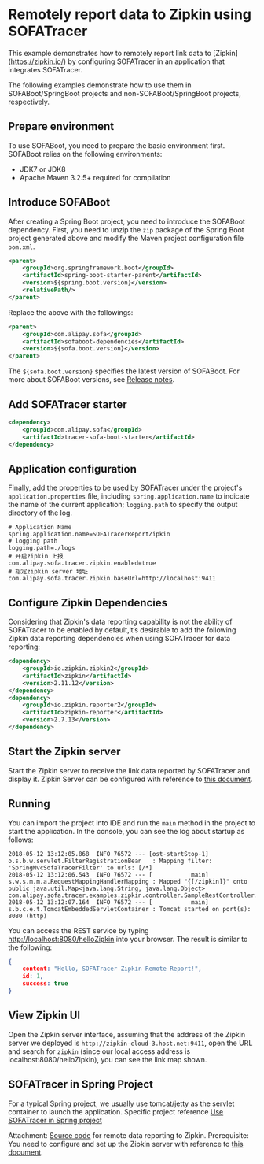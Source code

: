 # Remotely report data to Zipkin using SOFATracer

This example demonstrates how to remotely report link data to [Zipkin] (https://zipkin.io/) by configuring SOFATracer in an application that integrates SOFATracer.

The following examples demonstrate how to use them in SOFABoot/SpringBoot projects and non-SOFABoot/SpringBoot projects, respectively.

## Prepare environment
To use SOFABoot, you need to prepare the basic environment first. SOFABoot relies on the following environments:

+ JDK7 or JDK8
+ Apache Maven 3.2.5+ required for compilation

## Introduce SOFABoot

After creating a Spring Boot project, you need to introduce the SOFABoot dependency. First, you need to unzip the `zip` package of the Spring Boot project generated above and modify the Maven project configuration file `pom.xml`.

```xml
<parent>
    <groupId>org.springframework.boot</groupId>
    <artifactId>spring-boot-starter-parent</artifactId>
    <version>${spring.boot.version}</version>
    <relativePath/>
</parent>
```

Replace the above with the followings:

```xml
<parent>
    <groupId>com.alipay.sofa</groupId>
    <artifactId>sofaboot-dependencies</artifactId>
    <version>${sofa.boot.version}</version>
</parent>
```
The `${sofa.boot.version}` specifies the latest version of SOFABoot. For more about SOFABoot versions, see [Release notes](https://github.com/alipay/sofa-boot/releases). 

## Add SOFATracer starter

```xml
<dependency>
    <groupId>com.alipay.sofa</groupId>
    <artifactId>tracer-sofa-boot-starter</artifactId>
</dependency>
```

## Application configuration

Finally, add the properties to be used by SOFATracer under the project's `application.properties` file, including `spring.application.name` to indicate the name of the current application; `logging.path` to specify the output directory of the log.

```properties
# Application Name
spring.application.name=SOFATracerReportZipkin
# logging path
logging.path=./logs
# 开启zipkin 上报
com.alipay.sofa.tracer.zipkin.enabled=true
# 指定zipkin server 地址
com.alipay.sofa.tracer.zipkin.baseUrl=http://localhost:9411
```

## Configure Zipkin Dependencies

Considering that Zipkin's data reporting capability is not the ability of SOFATracer to be enabled by default,it‘s desirable to add the following Zipkin data reporting dependencies when using SOFATracer for data reporting:
```xml
<dependency>
    <groupId>io.zipkin.zipkin2</groupId>
    <artifactId>zipkin</artifactId>
    <version>2.11.12</version>
</dependency>
<dependency>
    <groupId>io.zipkin.reporter2</groupId>
    <artifactId>zipkin-reporter</artifactId>
    <version>2.7.13</version>
</dependency>	
```	
## Start the Zipkin server

Start the Zipkin server to receive the link data reported by SOFATracer and display it. Zipkin Server can be configured with reference to [this document](https://zipkin.io/).

## Running

You can import the project into IDE and run the `main` method in the project to start the application. In the console, you can see the log about startup as follows:

```
2018-05-12 13:12:05.868  INFO 76572 --- [ost-startStop-1] o.s.b.w.servlet.FilterRegistrationBean   : Mapping filter: 'SpringMvcSofaTracerFilter' to urls: [/*]
2018-05-12 13:12:06.543  INFO 76572 --- [           main] s.w.s.m.m.a.RequestMappingHandlerMapping : Mapped "{[/zipkin]}" onto public java.util.Map<java.lang.String, java.lang.Object> com.alipay.sofa.tracer.examples.zipkin.controller.SampleRestController.zipkin(java.lang.String)
2018-05-12 13:12:07.164  INFO 76572 --- [           main] s.b.c.e.t.TomcatEmbeddedServletContainer : Tomcat started on port(s): 8080 (http)
```	

You can access the REST service by typing [http://localhost:8080/helloZipkin](http://localhost:8080/helloZipkin) into your browser. The result is similar to the following:

```json
{
	content: "Hello, SOFATracer Zipkin Remote Report!",
	id: 1,
	success: true
}
```	

## View Zipkin UI

Open the Zipkin server interface, assuming that the address of the Zipkin server we deployed is `http://zipkin-cloud-3.host.net:9411`, open the URL and search for `zipkin` (since our local access address is localhost:8080/helloZipkin), you can see the link map shown.

## SOFATracer in Spring Project 

For a typical Spring project, we usually use tomcat/jetty as the servlet container to launch the application. Specific project reference [Use SOFATracer in Spring project](https://github.com/glmapper/tracer-zipkin-plugin-demo)

Attachment: [Source code](https://github.com/alipay/sofa-tracer/tree/master/tracer-samples/tracer-sample-with-zipkin) for remote data reporting to Zipkin. 
Prerequisite: You need to configure and set up the Zipkin server with reference to [this document](https://zipkin.io/).


